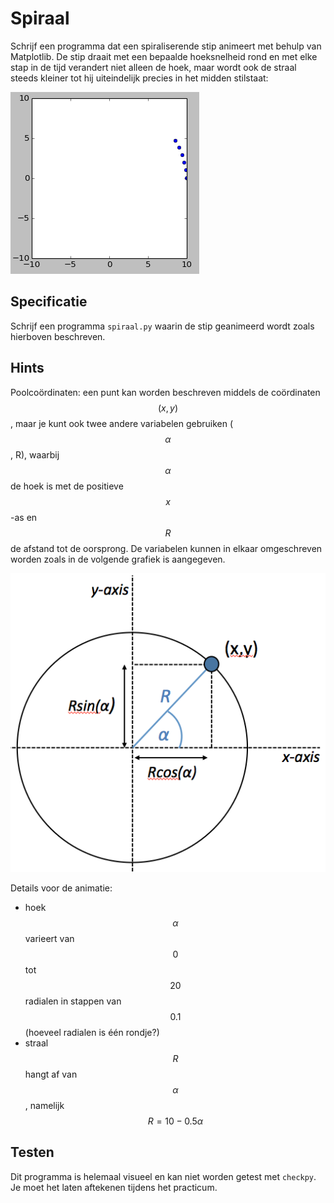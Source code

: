 # Spiraal

Schrijf een programma dat een spiraliserende stip animeert met behulp van Matplotlib. De stip draait met een bepaalde hoeksnelheid rond en met elke stap in de tijd verandert niet alleen de hoek, maar wordt ook de straal steeds kleiner tot hij uiteindelijk precies in het midden stilstaat:

![](../assets/AnimationInspiral.gif)

## Specificatie

Schrijf een programma `spiraal.py` waarin de stip geanimeerd wordt zoals hierboven beschreven.

## Hints

Poolcoördinaten: een punt kan worden beschreven middels de coördinaten $$(x,y)$$, maar je
kunt ook twee andere variabelen gebruiken ($$\alpha$$, R), waarbij $$\alpha$$ de
hoek is met de positieve $$x$$-as en $$R$$ de afstand tot de oorsprong. De
variabelen kunnen in elkaar omgeschreven worden zoals in de volgende grafiek is
aangegeven.

![](../assets/UitlegPolarCoordinates.png)

Details voor de animatie:

- hoek $$\alpha$$ varieert van $$0$$ tot $$20$$ radialen in stappen van $$0.1$$ (hoeveel radialen is één rondje?)
- straal $$R$$ hangt af van $$\alpha$$, namelijk $$R=10-0.5\alpha$$

## Testen

Dit programma is helemaal visueel en kan niet worden getest met `checkpy`. Je moet het laten aftekenen tijdens het practicum.
